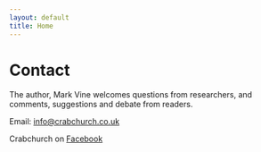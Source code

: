 ```yaml
---
layout: default
title: Home
---
```


# Contact

The author, Mark Vine welcomes questions from researchers, and comments, suggestions and debate from readers.

Email: <info@crabchurch.co.uk>

Crabchurch on [Facebook](https://www.facebook.com/crabchurch)
 
